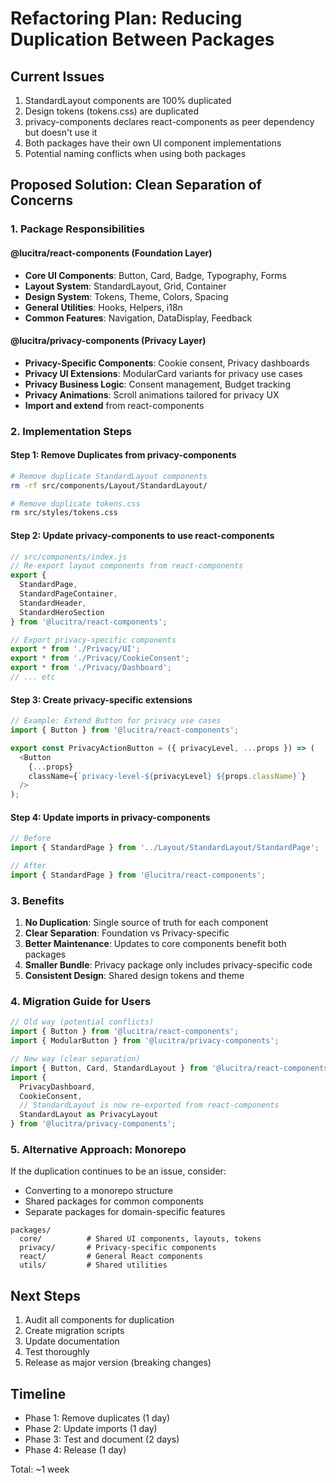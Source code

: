 # Refactoring Plan: Reducing Duplication Between Packages

## Current Issues
1. StandardLayout components are 100% duplicated
2. Design tokens (tokens.css) are duplicated
3. privacy-components declares react-components as peer dependency but doesn't use it
4. Both packages have their own UI component implementations
5. Potential naming conflicts when using both packages

## Proposed Solution: Clean Separation of Concerns

### 1. Package Responsibilities

#### @lucitra/react-components (Foundation Layer)
- **Core UI Components**: Button, Card, Badge, Typography, Forms
- **Layout System**: StandardLayout, Grid, Container
- **Design System**: Tokens, Theme, Colors, Spacing
- **General Utilities**: Hooks, Helpers, i18n
- **Common Features**: Navigation, DataDisplay, Feedback

#### @lucitra/privacy-components (Privacy Layer)
- **Privacy-Specific Components**: Cookie consent, Privacy dashboards
- **Privacy UI Extensions**: ModularCard variants for privacy use cases
- **Privacy Business Logic**: Consent management, Budget tracking
- **Privacy Animations**: Scroll animations tailored for privacy UX
- **Import and extend** from react-components

### 2. Implementation Steps

#### Step 1: Remove Duplicates from privacy-components
```bash
# Remove duplicate StandardLayout components
rm -rf src/components/Layout/StandardLayout/

# Remove duplicate tokens.css
rm src/styles/tokens.css
```

#### Step 2: Update privacy-components to use react-components
```javascript
// src/components/index.js
// Re-export layout components from react-components
export {
  StandardPage,
  StandardPageContainer,
  StandardHeader,
  StandardHeroSection
} from '@lucitra/react-components';

// Export privacy-specific components
export * from './Privacy/UI';
export * from './Privacy/CookieConsent';
export * from './Privacy/Dashboard';
// ... etc
```

#### Step 3: Create privacy-specific extensions
```javascript
// Example: Extend Button for privacy use cases
import { Button } from '@lucitra/react-components';

export const PrivacyActionButton = ({ privacyLevel, ...props }) => (
  <Button
    {...props}
    className={`privacy-level-${privacyLevel} ${props.className}`}
  />
);
```

#### Step 4: Update imports in privacy-components
```javascript
// Before
import { StandardPage } from '../Layout/StandardLayout/StandardPage';

// After
import { StandardPage } from '@lucitra/react-components';
```

### 3. Benefits

1. **No Duplication**: Single source of truth for each component
2. **Clear Separation**: Foundation vs Privacy-specific
3. **Better Maintenance**: Updates to core components benefit both packages
4. **Smaller Bundle**: Privacy package only includes privacy-specific code
5. **Consistent Design**: Shared design tokens and theme

### 4. Migration Guide for Users

```javascript
// Old way (potential conflicts)
import { Button } from '@lucitra/react-components';
import { ModularButton } from '@lucitra/privacy-components';

// New way (clear separation)
import { Button, Card, StandardLayout } from '@lucitra/react-components';
import { 
  PrivacyDashboard, 
  CookieConsent,
  // StandardLayout is now re-exported from react-components
  StandardLayout as PrivacyLayout 
} from '@lucitra/privacy-components';
```

### 5. Alternative Approach: Monorepo

If the duplication continues to be an issue, consider:
- Converting to a monorepo structure
- Shared packages for common components
- Separate packages for domain-specific features

```
packages/
  core/          # Shared UI components, layouts, tokens
  privacy/       # Privacy-specific components
  react/         # General React components
  utils/         # Shared utilities
```

## Next Steps

1. Audit all components for duplication
2. Create migration scripts
3. Update documentation
4. Test thoroughly
5. Release as major version (breaking changes)

## Timeline

- Phase 1: Remove duplicates (1 day)
- Phase 2: Update imports (1 day)
- Phase 3: Test and document (2 days)
- Phase 4: Release (1 day)

Total: ~1 week